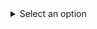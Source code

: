 <details>
  <summary>Select an option</summary>
  <table>
    <tr>
      <td><input type="checkbox" id="option1" checked disabled></td>
      <td><label for="option1">-[x]Option 1</label></td>
    </tr>
    <tr>
      <td><input type="checkbox" id="option2" enabled></td>
      <td><label for="option2">Option 2</label></td>
    </tr>
    <tr>
      <td><input type="checkbox" id="option3" enabled></td>
      <td><label for="option3">Option 3</label></td>
    </tr>
  </table>
</details>
